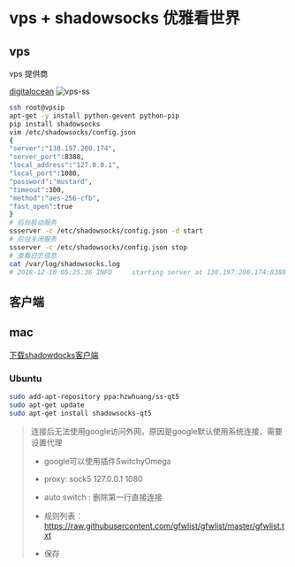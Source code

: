 # vps + shadowsocks 优雅看世界
## vps 
vps 提供商

[digitalocean](https://cloud.digitalocean.com/account/billing?i=49f6a3)
![vps-ss](https://s1.ax1x.com/2018/12/18/FB8TO0.png)
```bash
ssh root@vpsip
apt-get -y install python-gevent python-pip
pip install shadowsocks
vim /etc/shadowsocks/config.json
{
"server":"138.197.200.174",
"server_port":8388,
"local_address":"127.0.0.1",
"local_port":1080,
"password":"mustard",
"timeout":300,
"method":"aes-256-cfb",
"fast_open":true
}
# 后台启动服务
ssserver -c /etc/shadowsocks/config.json -d start
# 后台关闭服务
ssserver -c /etc/shadowsocks/config.json stop
# 查看日志信息
cat /var/log/shadowsocks.log 
# 2018-12-10 05:25:36 INFO     starting server at 138.197.200.174:8388
```

## 客户端
## mac

[下载shadowdocks客户端](https://sourceforge.net/projects/shadowsocksgui/)

### Ubuntu

```bash
sudo add-apt-repository ppa:hzwhuang/ss-qt5
sudo apt-get update
sudo apt-get install shadowsocks-qt5
```

> 连接后无法使用google访问外网，原因是google默认使用系统连接，需要设置代理
>
> - google可以使用插件SwitchyOmega
>
> - proxy: sock5 127.0.0.1 1080
>
> - auto switch : 删除第一行直接连接
>
> - 规则列表：https://raw.githubusercontent.com/gfwlist/gfwlist/master/gfwlist.txt
>
> - 保存 



